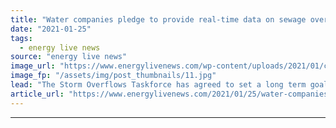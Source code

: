 ```yaml
---
title: "Water companies pledge to provide real-time data on sewage overflows"
date: "2021-01-25"
tags: 
  - energy live news
source: "energy live news"
image_url: "https://www.energylivenews.com/wp-content/uploads/2021/01/cornwall2-1514110_1920.jpg"
image_fp: "/assets/img/post_thumbnails/11.jpg"
lead: "The Storm Overflows Taskforce has agreed to set a long term goal to eliminate harm from storm overflows as part of efforts to tackle river pollution"
article_url: "https://www.energylivenews.com/2021/01/25/water-companies-pledge-to-provide-real-time-data-on-sewage-overflows/"
---
```


---
